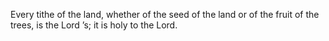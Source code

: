 Every tithe of the land, whether of the seed of the land or of the fruit of the trees, is the Lord ’s; it is holy to the Lord.
